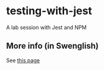 # testing-with-jest
A lab session with Jest and NPM

## More info (in Swenglish)
See [this page](https://mau-webb.github.io/resurser/da395a-vt23/6-utvecklingsmetodik/i1/)
